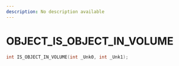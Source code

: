 ```yaml
---
description: No description available 
---
```


# OBJECT\_IS_OBJECT_IN_VOLUME

```cpp
int IS_OBJECT_IN_VOLUME(int _Unk0, int _Unk1);
```